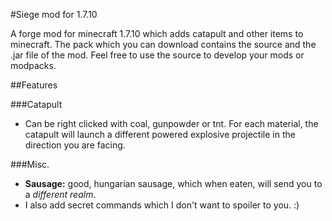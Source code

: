 #Siege mod for 1.7.10

A forge mod for minecraft 1.7.10 which adds catapult and other items to minecraft. The pack which you can download contains the source and the .jar file of the mod. Feel free to use the source to develop your mods or modpacks.

##Features

###Catapult

- Can be right clicked with coal, gunpowder or tnt. For each material, the catapult will launch a different powered explosive projectile in the direction you are facing.

###Misc.

- **Sausage:** good, hungarian sausage, which when eaten, will send you to a *different realm*.
- I also add secret commands which I don't want to spoiler to you. :)